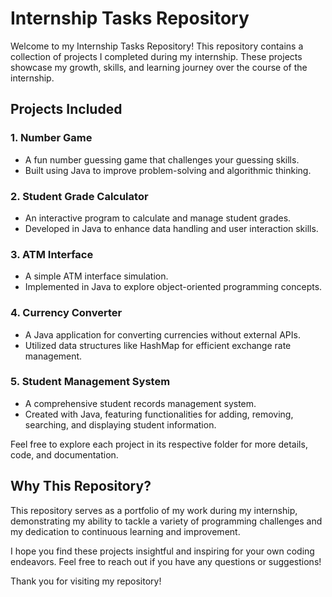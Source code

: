 # Internship Tasks Repository

Welcome to my Internship Tasks Repository! This repository contains a collection of projects I completed during my internship. These projects showcase my growth, skills, and learning journey over the course of the internship.

## Projects Included

### 1. Number Game
- A fun number guessing game that challenges your guessing skills.
- Built using Java to improve problem-solving and algorithmic thinking.

### 2. Student Grade Calculator
- An interactive program to calculate and manage student grades.
- Developed in Java to enhance data handling and user interaction skills.

### 3. ATM Interface
- A simple ATM interface simulation.
- Implemented in Java to explore object-oriented programming concepts.

### 4. Currency Converter
- A Java application for converting currencies without external APIs.
- Utilized data structures like HashMap for efficient exchange rate management.

### 5. Student Management System
- A comprehensive student records management system.
- Created with Java, featuring functionalities for adding, removing, searching, and displaying student information.

Feel free to explore each project in its respective folder for more details, code, and documentation.

## Why This Repository?
This repository serves as a portfolio of my work during my internship, demonstrating my ability to tackle a variety of programming challenges and my dedication to continuous learning and improvement.

I hope you find these projects insightful and inspiring for your own coding endeavors. Feel free to reach out if you have any questions or suggestions!

Thank you for visiting my repository!

